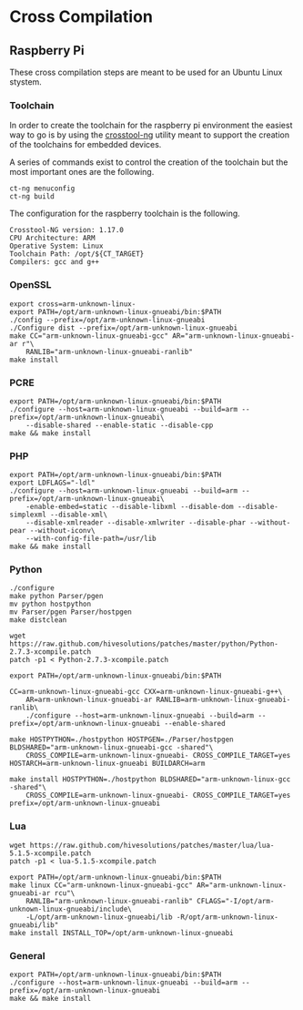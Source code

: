 # Cross Compilation

## Raspberry Pi

These cross compilation steps are meant to be used for an Ubuntu Linux stystem.

### Toolchain

In order to create the toolchain for the raspberry pi environment the easiest way to go is by
using the [crosstool-ng](http://crosstool-ng.org) utility meant to support the creation of the
toolchains for embedded devices.

A series of commands exist to control the creation of the toolchain but the most important ones
are the following.

    ct-ng menuconfig
    ct-ng build

The configuration for the raspberry toolchain is the following.

    Crosstool-NG version: 1.17.0
    CPU Architecture: ARM
    Operative System: Linux
    Toolchain Path: /opt/${CT_TARGET}
    Compilers: gcc and g++

### OpenSSL

    export cross=arm-unknown-linux-
    export PATH=/opt/arm-unknown-linux-gnueabi/bin:$PATH
    ./config --prefix=/opt/arm-unknown-linux-gnueabi
    ./Configure dist --prefix=/opt/arm-unknown-linux-gnueabi
    make CC="arm-unknown-linux-gnueabi-gcc" AR="arm-unknown-linux-gnueabi-ar r"\
        RANLIB="arm-unknown-linux-gnueabi-ranlib"
    make install

### PCRE

    export PATH=/opt/arm-unknown-linux-gnueabi/bin:$PATH
    ./configure --host=arm-unknown-linux-gnueabi --build=arm --prefix=/opt/arm-unknown-linux-gnueabi\
        --disable-shared --enable-static --disable-cpp
    make && make install

### PHP

    export PATH=/opt/arm-unknown-linux-gnueabi/bin:$PATH
    export LDFLAGS="-ldl"
    ./configure --host=arm-unknown-linux-gnueabi --build=arm --prefix=/opt/arm-unknown-linux-gnueabi\
        -enable-embed=static --disable-libxml --disable-dom --disable-simplexml --disable-xml\
        --disable-xmlreader --disable-xmlwriter --disable-phar --without-pear --without-iconv\
        --with-config-file-path=/usr/lib
    make && make install
 
### Python

    ./configure
    make python Parser/pgen
    mv python hostpython
    mv Parser/pgen Parser/hostpgen
    make distclean
    
    wget https://raw.github.com/hivesolutions/patches/master/python/Python-2.7.3-xcompile.patch
    patch -p1 < Python-2.7.3-xcompile.patch
    
    export PATH=/opt/arm-unknown-linux-gnueabi/bin:$PATH
    
    CC=arm-unknown-linux-gnueabi-gcc CXX=arm-unknown-linux-gnueabi-g++\
        AR=arm-unknown-linux-gnueabi-ar RANLIB=arm-unknown-linux-gnueabi-ranlib\
        ./configure --host=arm-unknown-linux-gnueabi --build=arm --prefix=/opt/arm-unknown-linux-gnueabi --enable-shared 
    
    make HOSTPYTHON=./hostpython HOSTPGEN=./Parser/hostpgen BLDSHARED="arm-unknown-linux-gnueabi-gcc -shared"\
        CROSS_COMPILE=arm-unknown-linux-gnueabi- CROSS_COMPILE_TARGET=yes HOSTARCH=arm-unknown-linux-gnueabi BUILDARCH=arm
    
    make install HOSTPYTHON=./hostpython BLDSHARED="arm-unknown-linux-gcc -shared"\
        CROSS_COMPILE=arm-unknown-linux-gnueabi- CROSS_COMPILE_TARGET=yes prefix=/opt/arm-unknown-linux-gnueabi

### Lua

    wget https://raw.github.com/hivesolutions/patches/master/lua/lua-5.1.5-xcompile.patch
    patch -p1 < lua-5.1.5-xcompile.patch
    
    export PATH=/opt/arm-unknown-linux-gnueabi/bin:$PATH 
    make linux CC="arm-unknown-linux-gnueabi-gcc" AR="arm-unknown-linux-gnueabi-ar rcu"\
        RANLIB="arm-unknown-linux-gnueabi-ranlib" CFLAGS="-I/opt/arm-unknown-linux-gnueabi/include\
        -L/opt/arm-unknown-linux-gnueabi/lib -R/opt/arm-unknown-linux-gnueabi/lib"
    make install INSTALL_TOP=/opt/arm-unknown-linux-gnueabi

### General

    export PATH=/opt/arm-unknown-linux-gnueabi/bin:$PATH
    ./configure --host=arm-unknown-linux-gnueabi --build=arm --prefix=/opt/arm-unknown-linux-gnueabi
    make && make install

